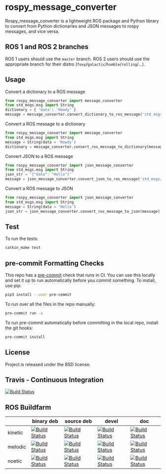 rospy_message_converter
=======================

Rospy_message_converter is a lightweight ROS package and Python library to
convert from Python dictionaries and JSON messages to rospy messages, and vice
versa.

ROS 1 and ROS 2 branches
------------------------

ROS 1 users should use the `master` branch. ROS 2 users should use the appropriate
branch for their distro (`foxy`/`galactic`/`humble`/`rolling`/...).

Usage
-----

Convert a dictionary to a ROS message

```python
from rospy_message_converter import message_converter
from std_msgs.msg import String
dictionary = { 'data': 'Howdy' }
message = message_converter.convert_dictionary_to_ros_message('std_msgs/String', dictionary)
```

Convert a ROS message to a dictionary

```python
from rospy_message_converter import message_converter
from std_msgs.msg import String
message = String(data = 'Howdy')
dictionary = message_converter.convert_ros_message_to_dictionary(message)
```

Convert JSON to a ROS message

```python
from rospy_message_converter import json_message_converter
from std_msgs.msg import String
json_str = '{"data": "Hello"}'
message = json_message_converter.convert_json_to_ros_message('std_msgs/String', json_str)
```

Convert a ROS message to JSON

```python
from rospy_message_converter import json_message_converter
from std_msgs.msg import String
message = String(data = 'Hello')
json_str = json_message_converter.convert_ros_message_to_json(message)
```

Test
----

To run the tests:

```bash
catkin_make test
```

pre-commit Formatting Checks
----------------------------

This repo has a [pre-commit](https://pre-commit.com/) check that runs in CI.
You can use this locally and set it up to run automatically before you commit
something. To install, use pip:

```bash
pip3 install --user pre-commit
```

To run over all the files in the repo manually:

```bash
pre-commit run -a
```

To run pre-commit automatically before committing in the local repo, install the git hooks:

```bash
pre-commit install
```


License
-------

Project is released under the BSD license.

Travis - Continuous Integration
-------------------------------

[![Build Status](https://travis-ci.org/uos/rospy_message_converter.svg)](https://travis-ci.org/uos/rospy_message_converter)


ROS Buildfarm
-------------

|           | binary deb | source deb | devel | doc |
|-----------|------------|------------|-------|-----|
| kinetic | [![Build Status](http://build.ros.org/buildStatus/icon?job=Kbin_uX64__rospy_message_converter__ubuntu_xenial_amd64__binary)](http://build.ros.org/job/Kbin_uX64__rospy_message_converter__ubuntu_xenial_amd64__binary/) | [![Build Status](http://build.ros.org/buildStatus/icon?job=Ksrc_uX__rospy_message_converter__ubuntu_xenial__source)](http://build.ros.org/job/Ksrc_uX__rospy_message_converter__ubuntu_xenial__source/) | [![Build Status](http://build.ros.org/buildStatus/icon?job=Kdev__rospy_message_converter__ubuntu_xenial_amd64)](http://build.ros.org/job/Kdev__rospy_message_converter__ubuntu_xenial_amd64) | [![Build Status](http://build.ros.org/buildStatus/icon?job=Kdoc__rospy_message_converter__ubuntu_xenial_amd64)](http://build.ros.org/job/Kdoc__rospy_message_converter__ubuntu_xenial_amd64) |
| melodic | [![Build Status](http://build.ros.org/buildStatus/icon?job=Mbin_uB64__rospy_message_converter__ubuntu_bionic_amd64__binary)](http://build.ros.org/job/Mbin_uB64__rospy_message_converter__ubuntu_bionic_amd64__binary) | [![Build Status](http://build.ros.org/buildStatus/icon?job=Msrc_uB__rospy_message_converter__ubuntu_bionic__source)](http://build.ros.org/job/Msrc_uB__rospy_message_converter__ubuntu_bionic__source/) | [![Build Status](http://build.ros.org/buildStatus/icon?job=Mdev__rospy_message_converter__ubuntu_bionic_amd64)](http://build.ros.org/job/Mdev__rospy_message_converter__ubuntu_bionic_amd64) | [![Build Status](http://build.ros.org/buildStatus/icon?job=Mdoc__rospy_message_converter__ubuntu_bionic_amd64)](http://build.ros.org/job/Mdoc__rospy_message_converter__ubuntu_bionic_amd64) |
| noetic  | [![Build Status](http://build.ros.org/buildStatus/icon?job=Nbin_uF64__rospy_message_converter__ubuntu_focal_amd64__binary)](http://build.ros.org/job/Nbin_uF64__rospy_message_converter__ubuntu_focal_amd64__binary/) | [![Build Status](http://build.ros.org/buildStatus/icon?job=Nsrc_uF__rospy_message_converter__ubuntu_focal__source)](http://build.ros.org/job/Nsrc_uF__rospy_message_converter__ubuntu_focal__source/) | [![Build Status](http://build.ros.org/buildStatus/icon?job=Ndev__rospy_message_converter__ubuntu_focal_amd64)](http://build.ros.org/job/Ndev__rospy_message_converter__ubuntu_focal_amd64/) | [![Build Status](http://build.ros.org/buildStatus/icon?job=Ndoc__rospy_message_converter__ubuntu_focal_amd64)](http://build.ros.org/job/Ndoc__rospy_message_converter__ubuntu_focal_amd64/) |
